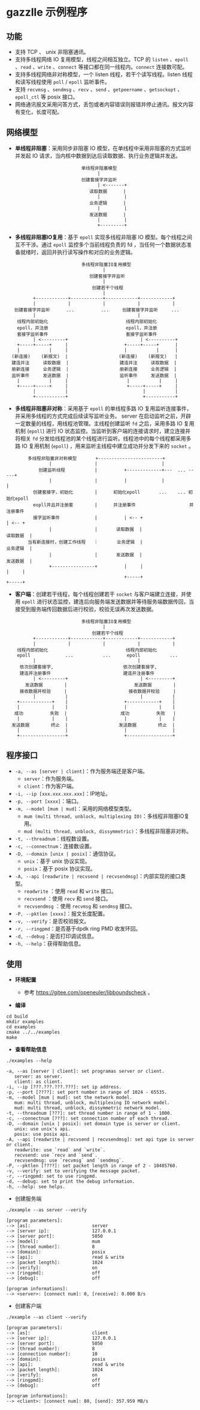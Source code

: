 # gazzlle 示例程序

## 功能

* 支持 TCP 、 unix 非阻塞通讯。
* 支持多线程网络 IO 复用模型，线程之间相互独立。TCP 的 `listen` 、`epoll` 、`read` 、`write` 、`connect` 等接口都在同一线程内。`connect` 连接数可配。
* 支持多线程网络非对称模型，一个 listen 线程，若干个读写线程。listen 线程和读写线程使用 `poll` / `epoll` 监听事件。
* 支持 `recvmsg` 、`sendmsg` 、`recv` 、`send` 、`getpeername` 、`getsockopt` 、`epoll_ctl` 等 posix 接口。
* 网络通讯报文采用问答方式，丢包或者内容错误则报错并停止通讯。报文内容有变化，长度可配。

## 网络模型

* **单线程非阻塞**：采用同步非阻塞 IO 模型，在单线程中采用非阻塞的方式监听并发起 IO 请求，当内核中数据到达后读取数据、执行业务逻辑并发送。

```
                            单线程非阻塞模型
                                  |
                            创建套接字并监听
                                  | <-------+
                               读取数据      |
                                  |         |
                               业务逻辑      |
                                  |         |
                               发送数据      |
                                  |         |
                                  +---------+
```

* **多线程非阻塞IO复用**：基于 `epoll` 实现多线程非阻塞 IO 模型。每个线程之间互不干涉。通过 `epoll` 监控多个当前线程负责的 fd ，当任何一个数据状态准备就绪时，返回并执行读写操作和对应的业务逻辑。

```
                            多线程非阻塞IO复用模型
                                    |
                               创建套接字并监听
                                    |
                                创建若干个线程
                                    |
          +------------+------------+------------+------------+
          |            |            |            |            |
   创建套接字并监听      ...          ...     创建套接字并监听     ...
          |                                      |
    线程内部初始化                             线程内部初始化
    epoll，并注册                             epoll，并注册
    套接字监听事件                             套接字监听事件
          | <---------+                           | <----------+
    +-----+-----+     |                     +-----+-----+      |
    |           |     |                     |           |      |
  (新连接)    (新报文)  |                   (新连接)    (新报文)   |
  建连并注     读取数据  |                   建连并注     读取数据  |
  册新连接     业务逻辑  |                   册新连接     业务逻辑  |
  监听事件     发送数据  |                   监听事件     发送数据  |
    |           |     |                      |           |     |
    +-----+-----+     |                      +-----+-----+     |
          |           |                            |           |
          +-----------+                            +-----------+
```

* **多线程非阻塞非对称**：采用基于 `epoll` 的单线程多路 IO 复用监听连接事件，并采用多线程的方式完成后续读写监听业务。 server 在启动监听之前，开辟一定数量的线程，用线程池管理。主线程创建监听 `fd` 之后，采用多路 IO 复用机制 (`epoll`) 进行 IO 状态监控。当监听到客户端的连接请求时，建立连接并将相关 `fd` 分发给线程池的某个线程进行监听。线程池中的每个线程都采用多路 IO 复用机制 (`epoll`) ，用来监听主线程中建立成功并分发下来的 `socket` 。

```
        多线程非阻塞非对称模型       +------------------------+
                |                |                        |
            创建监听线程           |          +-------------+---  ... -----+
                |                |          |             |              |
          创建套接字，初始化        |      初始化epoll       ...    ... 初始化epoll
          eopll并且并注册套        |      并注册事件                    并注册事件
          接字监听事件             |          | <-- +                      | <-- +
                |                |       读取数据  |                    读取数据  |
        当有新连接时，创建工作线程   ｜       业务逻辑  |                    业务逻辑  |
                |                |       发送数据  |                    发送数据  |
                +----------------+          |     |                      |     |
                                            +-----+                      +-----+
```

* **客户端**：创建若干线程，每个线程创建若干 `socket` 与客户端建立连接，并使用 `epoll` 进行状态监控，建连后向服务端发送数据并等待服务端数据传回，当接受到服务端传回数据后进行校验，校验无误再次发送数据。

```
                            多线程非阻塞IO复用模型
                                    |
                                创建若干个线程
          +------------+------------+------------+------------+
          |            |            |            |            |
    线程内部初始化                             线程内部初始化
    epoll             ...           ...      epoll           ...
          |                                      |
     依次创建套接字,                          依次创建套接字,
     建连并注册事件                           建连并注册事件
          | <---------+                           | <---------+
       发送数据        |                         发送数据        |
     接收数据并校验     |                       接收数据并校验     |
          |           |                           |           |
    +------------+    |                     +------------+    |
    |            |    |                     |            |    |
   成功          失败  |                    成功          失败   |
    |            |    |                     |            |    |
  发送数据        终止  |                   发送数据        终止  |
    |                 |                     |                 |
    +-----------------+                     +-----------------+
```

## 程序接口

* `-a, --as [server | client]`：作为服务端还是客户端。
  * `server`：作为服务端。
  * `client`：作为客户端。
* `-i, --ip [xxx.xxx.xxx.xxx]`：IP地址。
* `-p, --port [xxxx]`：端口。
* `-m, --model [mum | mud]`：采用的网络模型类型。
  * `mum (multi thread, unblock, multiplexing IO)`：多线程非阻塞IO复用。
  * `mud (multi thread, unblock, dissymmetric)`：多线程非阻塞非对称。
* `-t, --threadnum`：线程数设置。
* `-c, --connectnum`：连接数设置。
* `-D, --domain [unix | posix]`：通信协议。
  * `unix`：基于 unix 协议实现。
  * `posix`：基于 posix 协议实现。
* `-A, --api [readwrite | recvsend | recvsendmsg]`：内部实现的接口类型。
  * `readwrite` ：使用 `read` 和 `write` 接口。
  * `recvsend` ：使用 `recv` 和 `send` 接口。
  * `recvsendmsg` ：使用 `recvmsg` 和 `sendmsg` 接口。
* `-P, --pktlen [xxxx]`：报文长度配置。
* `-v, --verify`：是否校验报文。
* `-r, --ringpmd`：是否基于dpdk ring PMD 收发环回。
* `-d, --debug`：是否打印调试信息。
* `-h, --help`：获得帮助信息。

## 使用

 * **环境配置**
   * 参考 https://gitee.com/openeuler/libboundscheck 。

 * **编译**

```
cd build
mkdir examples
cd examples
cmake ../../examples
make
```

 * **查看帮助信息**

 ```
 ./examples --help

 -a, --as [server | client]: set programas server or client. 
    server: as server. 
    client: as client. 
-i, --ip [???.???.???.???]: set ip address. 
-p, --port [????]: set port number in range of 1024 - 65535. 
-m, --model [mum | mud]: set the network model. 
    mum: multi thread, unblock, multiplexing IO network model. 
    mud: multi thread, unblock, dissymmetric network model. 
-t, --threadnum [???]: set thread number in range of 1 - 1000. 
-c, --connectnum [???]: set connection number of each thread. 
-D, --domain [unix | posix]: set domain type is server or client. 
    unix: use unix's api. 
    posix: use posix api. 
-A, --api [readwrite | recvsend | recvsendmsg]: set api type is server or client. 
    readwrite: use `read` and `write`. 
    recvsend: use `recv and `send`. 
    recvsendmsg: use `recvmsg` and `sendmsg`. 
-P, --pktlen [????]: set packet length in range of 2 - 10485760. 
-v, --verify: set to verifying the message packet. 
-r, --ringpmd: set to use ringpmd. 
-d, --debug: set to print the debug information. 
-h, --help: see helps.
 ```

 * 创建服务端

```
./example --as server --verify

[program parameters]: 
--> [as]:                       server 
--> [server ip]:                127.0.0.1 
--> [server port]:              5050 
--> [model]:                    mum 
--> [thread number]:            8 
--> [domain]:                   posix 
--> [api]:                      read & write 
--> [packet length]:            1024 
--> [verify]:                   on 
--> [ringpmd]:                  off 
--> [debug]:                    off 

[program informations]: 
--> <server>: [connect num]: 0, [receive]: 0.000 B/s
```

 * 创建客户端

```
./example --as client --verify

[program parameters]: 
--> [as]:                       client 
--> [server ip]:                127.0.0.1 
--> [server port]:              5050 
--> [thread number]:            8 
--> [connection number]:        10 
--> [domain]:                   posix 
--> [api]:                      read & write 
--> [packet length]:            1024 
--> [verify]:                   on 
--> [ringpmd]:                  off 
--> [debug]:                    off 

[program informations]: 
--> <client>: [connect num]: 80, [send]: 357.959 MB/s
```